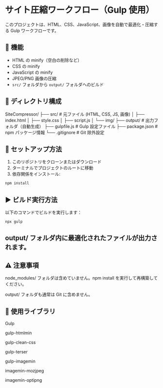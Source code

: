 # サイト圧縮ワークフロー（Gulp 使用）

このプロジェクトは、HTML、CSS、JavaScript、画像を自動で最適化・圧縮する Gulp ワークフローです。

## 🔧 機能

- HTML の minify（空白の削除など）
- CSS の minify
- JavaScript の minify
- JPEG/PNG 画像の圧縮
- `src/` フォルダから `output/` フォルダへのビルド

## 📁 ディレクトリ構成

SiteCompressor/
├── src/ # 元ファイル (HTML, CSS, JS, 画像)
│ ├── index.html
│ ├── style.css
│ ├── script.js
│ └── img/
├── output/ # 出力フォルダ（自動生成）
├── gulpfile.js # Gulp 設定ファイル
├── package.json # npm パッケージ情報
└── .gitignore # Git 除外設定

## 🚀 セットアップ方法

1. このリポジトリをクローンまたはダウンロード
2. ターミナルでプロジェクトのルートに移動
3. 依存関係をインストール:

```bash
npm install
```

## ▶️ ビルド実行方法
以下のコマンドでビルドを実行します：

```bash
npx gulp
```
## output/ フォルダ内に最適化されたファイルが出力されます。

## ⚠️ 注意事項
node_modules/ フォルダは含めていません。npm install を実行して再構築してください。

output/ フォルダも通常は Git に含めません。

## 🧰 使用ライブラリ
Gulp

gulp-htmlmin

gulp-clean-css

gulp-terser

gulp-imagemin

imagemin-mozjpeg

imagemin-optipng


